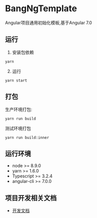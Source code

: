 # BangNgTemplate

Angular项目通用初始化模板,基于Angular 7.0

## 运行

1. 安装包依赖
```
yarn
```
2. 运行
```
yarn start
```

## 打包
生产环境打包:
```
yarn run build
```
测试环境打包
```
yarn run build:inner
```

## 运行环境
- node >= 8.9.0
- yarn >= 1.6.0
- Typescript >= 3.2.4
- angular-cli >= 7.0.0

## 项目开发相关文档
- [开发文档](./docs/index.md)
